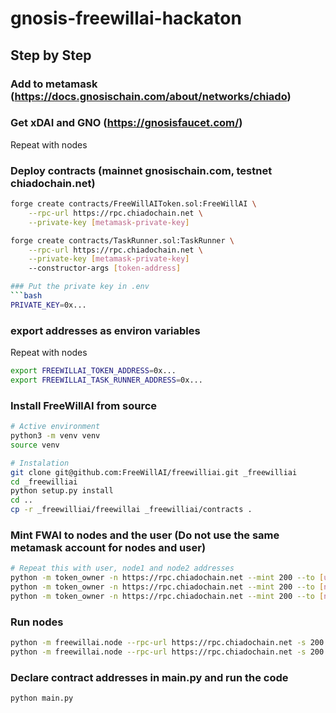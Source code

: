 # gnosis-freewillai-hackaton


## Step by Step

### Add to metamask (https://docs.gnosischain.com/about/networks/chiado)
### Get xDAI and GNO (https://gnosisfaucet.com/)
Repeat with nodes

### Deploy contracts (mainnet gnosischain.com, testnet chiadochain.net)
```bash
forge create contracts/FreeWillAIToken.sol:FreeWillAI \
    --rpc-url https://rpc.chiadochain.net \
    --private-key [metamask-private-key]

forge create contracts/TaskRunner.sol:TaskRunner \
    --rpc-url https://rpc.chiadochain.net \
    --private-key [metamask-private-key]
    --constructor-args [token-address]

### Put the private key in .env
```bash
PRIVATE_KEY=0x...
```
### export addresses as environ variables
Repeat with nodes
```bash
export FREEWILLAI_TOKEN_ADDRESS=0x...
export FREEWILLAI_TASK_RUNNER_ADDRESS=0x...
```

### Install FreeWillAI from source
```bash
# Active environment
python3 -m venv venv
source venv

# Instalation
git clone git@github.com:FreeWillAI/freewilliai.git _freewilliai
cd _freewilliai
python setup.py install
cd ..
cp -r _freewilliai/freewillai _freewilliai/contracts .
```

### Mint FWAI to nodes and the user (Do not use the same metamask account for nodes and user)
```bash
# Repeat this with user, node1 and node2 addresses
python -m token_owner -n https://rpc.chiadochain.net --mint 200 --to [user-address]
python -m token_owner -n https://rpc.chiadochain.net --mint 200 --to [node1-address]
python -m token_owner -n https://rpc.chiadochain.net --mint 200 --to [node2-address]
```

### Run nodes
```bash
python -m freewillai.node --rpc-url https://rpc.chiadochain.net -s 200 -p [node1-private-key]
python -m freewillai.node --rpc-url https://rpc.chiadochain.net -s 200 -p [node2-private-key]
```

### Declare contract addresses in main.py and run the code
```bash
python main.py
```
